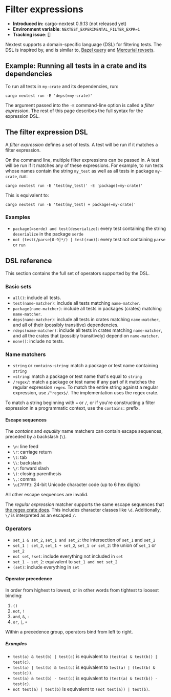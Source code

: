# Filter expressions

* **Introduced in:** cargo-nextest 0.9.13 (not released yet)
* **Environment variable**: `NEXTEST_EXPERIMENTAL_FILTER_EXPR=1`
* **Tracking issue**: []

Nextest supports a domain-specific language (DSL) for filtering tests. The DSL is inspired by, and is similar to, [Bazel query](https://bazel.build/docs/query-how-to) and [Mercurial revsets](https://www.mercurial-scm.org/repo/hg/help/revsets).

## Example: Running all tests in a crate and its dependencies

To run all tests in `my-crate` and its dependencies, run:

```
cargo nextest run -E 'deps(=my-crate)'
```

The argument passed into the `-E` command-line option is called a *filter expression*. The rest of this page describes the full syntax for the expression DSL.

## The filter expression DSL

A *filter expression* defines a set of tests. A test will be run if it matches a filter expression.

On the command line, multiple filter expressions can be passed in. A test will be run if it matches any of these expressions. For example, to run tests whose names contain the string `my_test` as well as all tests in package `my-crate`, run:

```
cargo nextest run -E 'test(my_test)' -E 'package(=my-crate)'
```

This is equivalent to:

```
cargo nextest run -E 'test(my_test) + package(=my-crate)'
```

### Examples

- `package(=serde) and test(deserialize)`: every test containing the string `deserialize` in the package `serde`
- `not (test(/parse[0-9]*/) | test(run))`: every test not containing `parse` or `run`

## DSL reference

This section contains the full set of operators supported by the DSL.

### Basic sets

- `all()`: include all tests.
- `test(name-matcher)`: include all tests matching `name-matcher`.
- `package(name-matcher)`: include all tests in packages (crates) matching `name-matcher`.
- `deps(name-matcher)`: include all tests in crates matching `name-matcher`, and all of their (possibly transitive) dependencies.
- `rdeps(name-matcher)`: include all tests in crates matching `name-matcher`, and all the crates that (possibly transitively) depend on `name-matcher`.
- `none()`: include no tests.

### Name matchers

- `string` or `contains:string`: match a package or test name containing `string`
- `=string`: match a package or test name that's equal to `string`
- `/regex/`: match a package or test name if any part of it matches the regular expression `regex`. To match the entire string against a regular expression, use `/^regex$/`. The implementation uses the regex crate.

To match a string beginning with `=` or `/`, or if you're constructing a filter expression in a programmatic context, use the `contains:` prefix.

#### Escape sequences

The *contains* and *equality* name matchers can contain escape sequences, preceded by a backslash (`\`).

* `\n`: line feed
* `\r`: carriage return
* `\t`: tab
* `\\`: backslash
* `\/`: forward slash
* `\)`: closing parenthesis
* `\,`: comma
* `\u{7FFF}`: 24-bit Unicode character code (up to 6 hex digits)

All other escape sequences are invalid.

The *regular expression* matcher supports the same escape sequences that [the regex crate does](https://docs.rs/regex/latest/regex/#escape-sequences). This includes character classes like `\d`. Additionally, `\/` is interpreted as an escaped `/`.

### Operators

- `set_1 & set_2`, `set_1 and set_2`: the intersection of `set_1` and `set_2`
- `set_1 | set_2`, `set_1 + set_2`, `set_1 or set_2`: the union of `set_1` or `set_2`
- `not set`, `!set`: include everything not included in `set`
- `set_1 - set_2`: equivalent to `set_1 and not set_2`
- `(set)`: include everything in `set`

#### Operator precedence

In order from highest to lowest, or in other words from tightest to loosest binding:

1. `()`
2. `not`, `!`
3. `and`, `&`, `-`
4. `or`, `|`, `+`

Within a precedence group, operators bind from left to right.

##### Examples

- `test(a) & test(b) | test(c)` is equivalent to `(test(a) & test(b)) | test(c)`.
- `test(a) | test(b) & test(c)` is equivalent to `test(a) | (test(b) & test(c))`.
- `test(a) & test(b) - test(c)` is equivalent to `(test(a) & test(b)) - test(c)`.
- `not test(a) | test(b)` is equivalent to `(not test(a)) | test(b)`.
